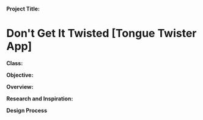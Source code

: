 **Project Title:** 
# Don't Get It Twisted [Tongue Twister App]

**Class:**

**Objective:**

**Overview:**

**Research and Inspiration:**

**Design Process**
